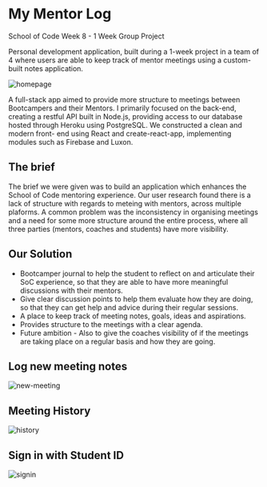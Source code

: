 # My Mentor Log

School of Code Week 8 - 1 Week Group Project

Personal development application, built during a 1-week project in a team of 4 where users are able to keep track of mentor meetings using a custom-built notes application. 

![homepage](https://github.com/lukefantom/mentorlog-frontend/blob/main/public/mentor-homepage.png)

A full-stack app aimed to provide more structure to meetings between Bootcampers and their Mentors. I primarily focused on the back-end, creating a restful API built in Node.js, providing access to our database hosted through Heroku using PostgreSQL. We constructed a clean and modern front- end using React and create-react-app, implementing modules such as Firebase and Luxon.

## The brief

The brief we were given was to build an application which enhances the School of Code mentoring experience. Our user research found there is a lack of structure with regards to meteing with mentors, across multiple plaforms. A common problem was the inconsistency in organising meetings and a need for some more structure around the entire process, where all three parties (mentors, coaches and students) have more visibility.

## Our Solution

- Bootcamper journal to help the student to reflect on and articulate their SoC experience, so that they are able to have more meaningful discussions with their mentors.
- Give clear discussion points to help them evaluate how they are doing, so that they can get help and advice during their regular sessions.
- A place to keep track of meeting notes, goals, ideas and aspirations.
- Provides structure to the meetings with a clear agenda.
- Future ambition - Also to give the coaches visibility of if the meetings are taking place on a regular basis and how they are going.


## Log new meeting notes
![new-meeting](https://github.com/lukefantom/mentorlog-frontend/blob/main/public/mentor-newmeeting.png)

## Meeting History
![history](https://github.com/lukefantom/mentorlog-frontend/blob/main/public/mentor-history.png)

## Sign in with Student ID
![signin](https://github.com/lukefantom/mentorlog-frontend/blob/main/public/mentor-signin.png)
